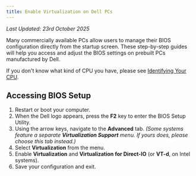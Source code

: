 ```yaml
---
title: Enable Virtualization on Dell PCs
---
```


_Last Updated: 23rd October 2025_

Many commercially available PCs allow users to manage their BIOS configuration directly from the startup screen. These
step-by-step guides will help you access and adjust the BIOS settings on prebuilt PCs manufactured by Dell.

If you don't know what kind of CPU you have, please see
[Identifying Your CPU](/docs/guides/your-pc/274-identifying-your-cpu).

## Accessing BIOS Setup

1. Restart or boot your computer.
2. When the Dell logo appears, press the **F2** key to enter the BIOS Setup Utility.
3. Using the arrow keys, navigate to the **Advanced** tab. _(Some systems feature a separate **Virtualization Support**
   menu. If yours does, please choose this tab instead.)_
4. Select **Virtualization** from the menu.
5. Enable **Virtualization** and **Virtualization for Direct-IO** (or **VT-d**, on Intel systems).
6. Save your configuration and exit.
